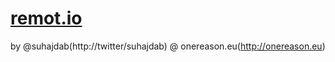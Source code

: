 # [remot.io](http://remot.io)

by @suhajdab(http://twitter/suhajdab) @ onereason.eu(http://onereason.eu)